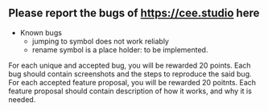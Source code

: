 ## Please report the bugs of https://cee.studio here

* Known bugs
  - jumping to symbol does not work reliably
  - rename symbol is a place holder: to be implemented. 

For each unique and accepted bug, you will be rewarded 20 points. Each bug should
contain screenshots and the steps to reproduce the said bug.  For each accepted feature proposal, 
you will be rewarded 20 poitnts.  Each feature proposal should contain description of how it works, and why it is needed. 

